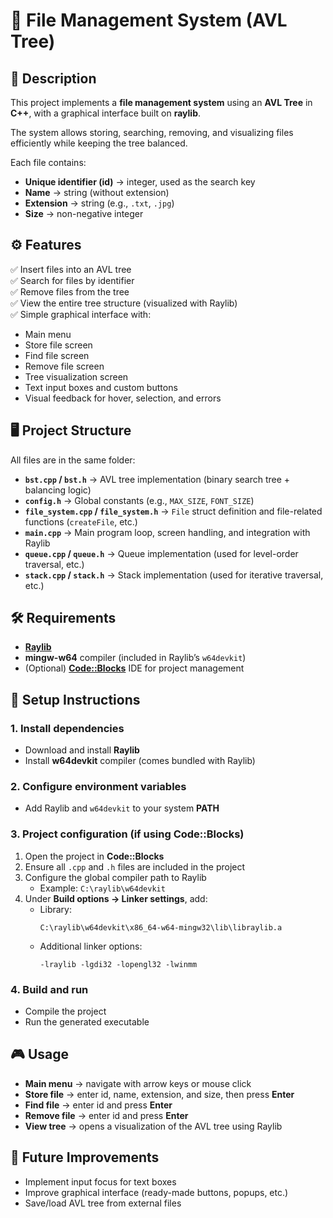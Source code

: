 # 📂 File Management System (AVL Tree)

## 📌 Description  
This project implements a **file management system** using an **AVL Tree** in **C++**, with a graphical interface built on **raylib**.  

The system allows storing, searching, removing, and visualizing files efficiently while keeping the tree balanced.  

Each file contains:  
- **Unique identifier (id)** → integer, used as the search key  
- **Name** → string (without extension)  
- **Extension** → string (e.g., `.txt`, `.jpg`)  
- **Size** → non-negative integer  

## ⚙️ Features  
✅ Insert files into an AVL tree  
✅ Search for files by identifier  
✅ Remove files from the tree  
✅ View the entire tree structure (visualized with Raylib)  
✅ Simple graphical interface with:  
   - Main menu  
   - Store file screen  
   - Find file screen  
   - Remove file screen  
   - Tree visualization screen  
   - Text input boxes and custom buttons  
   - Visual feedback for hover, selection, and errors  

## 🖥️ Project Structure  

All files are in the same folder:  

- **`bst.cpp` / `bst.h`** → AVL tree implementation (binary search tree + balancing logic)  
- **`config.h`** → Global constants (e.g., `MAX_SIZE`, `FONT_SIZE`)  
- **`file_system.cpp` / `file_system.h`** → `File` struct definition and file-related functions (`createFile`, etc.)  
- **`main.cpp`** → Main program loop, screen handling, and integration with Raylib  
- **`queue.cpp` / `queue.h`** → Queue implementation (used for level-order traversal, etc.)  
- **`stack.cpp` / `stack.h`** → Stack implementation (used for iterative traversal, etc.)  

## 🛠️ Requirements  

- [**Raylib**](https://www.raylib.com/)  
- **mingw-w64** compiler (included in Raylib’s `w64devkit`)  
- (Optional) [**Code::Blocks**](https://www.codeblocks.org/downloads) IDE for project management  

## 🔧 Setup Instructions  

### 1. Install dependencies  
- Download and install **Raylib**  
- Install **w64devkit** compiler (comes bundled with Raylib)  

### 2. Configure environment variables  
- Add Raylib and `w64devkit` to your system **PATH**  

### 3. Project configuration (if using Code::Blocks)  
1. Open the project in **Code::Blocks**  
2. Ensure all `.cpp` and `.h` files are included in the project  
3. Configure the global compiler path to Raylib  
   - Example: `C:\raylib\w64devkit`  
4. Under **Build options → Linker settings**, add:  
   - Library:  
     ```
     C:\raylib\w64devkit\x86_64-w64-mingw32\lib\libraylib.a
     ```  
   - Additional linker options:  
     ```
     -lraylib -lgdi32 -lopengl32 -lwinmm
     ```  

### 4. Build and run  
- Compile the project  
- Run the generated executable  

## 🎮 Usage  

- **Main menu** → navigate with arrow keys or mouse click  
- **Store file** → enter id, name, extension, and size, then press **Enter**  
- **Find file** → enter id and press **Enter**  
- **Remove file** → enter id and press **Enter**  
- **View tree** → opens a visualization of the AVL tree using Raylib

## 🚀 Future Improvements  
- Implement input focus for text boxes  
- Improve graphical interface (ready-made buttons, popups, etc.)  
- Save/load AVL tree from external files  
